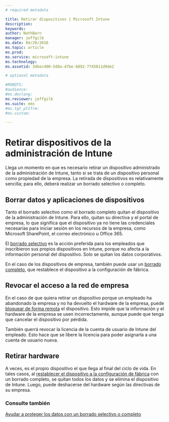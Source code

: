 ```yaml
---
# required metadata

title: Retirar dispositivos | Microsoft Intune
description:
keywords:
author: NathBarn
manager: jeffgilb
ms.date: 04/28/2016
ms.topic: article
ms.prod:
ms.service: microsoft-intune
ms.technology:
ms.assetid: 3dbec400-5d8a-47be-b892-7745811d9de2

# optional metadata

#ROBOTS:
#audience:
#ms.devlang:
ms.reviewer: jeffgilb
ms.suite: ems
#ms.tgt_pltfrm:
#ms.custom:

---
```


# Retirar dispositivos de la administración de Intune

Llega un momento en que es necesario retirar un dispositivo administrado de la administración de Intune, tanto si se trata de un dispositivo personal como propiedad de la empresa. La retirada de dispositivos es relativamente sencilla; para ello, deberá realizar un borrado selectivo o completo.
## Borrar datos y aplicaciones de dispositivos
Tanto el borrado selectivo como el borrado completo quitan el dispositivo de la administración de Intune. Para ello, quitan su directiva y el portal de empresa, lo que significa que el dispositivo ya no tiene las credenciales necesarias para iniciar sesión en los recursos de la empresa, como Microsoft SharePoint, el correo electrónico u Office 365.

El [borrado selectivo](use-remote-wipe-to-help-protect-data-using-microsoft-intune.md#selective-wipe) es la acción preferida para los empleados que inscribieron sus propios dispositivos en Intune, porque no afecta a la información personal del dispositivo. Solo se quitan los datos corporativos.

En el caso de los dispositivos de empresa, también puede usar un [borrado completo](use-remote-wipe-to-help-protect-data-using-microsoft-intune.md#full-wipe), que restablece el dispositivo a la configuración de fábrica.

## Revocar el acceso a la red de empresa
En el caso de que quiera retirar un dispositivo porque un empleado ha abandonado la empresa y no ha devuelto el hardware de la empresa, puede [bloquear de forma remota](use-remote-lock-and-passcode-reset-in-microsoft-intune.md) el dispositivo. Esto impide que la información y el hardware de la empresa se usen incorrectamente, aunque puede que tenga que cancelar el dispositivo por pérdida.

También querrá revocar la licencia de la cuenta de usuario de Intune del empleado. Esto hace que se libere la licencia para poder asignarla a una cuenta de usuario nueva.

## Retirar hardware
A veces, es el propio dispositivo el que llega al final del ciclo de vida. En tales casos, al [restablecer el dispositivo a la configuración de fábrica](use-remote-wipe-to-help-protect-data-using-microsoft-intune.md) con un borrado completo, se quitan todos los datos y se elimina el dispositivo de Intune. Luego, puede deshacerse del hardware según las directivas de su empresa.

### Consulte también
[Ayudar a proteger los datos con un borrado selectivo o completo](use-remote-wipe-to-help-protect-data-using-microsoft-intune.md)


<!--HONumber=May16_HO1-->


